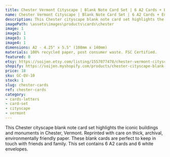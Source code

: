 ```yaml
---
title: Chester Vermont Cityscape | Blank Note Card Set | 6 A2 Cards + Envelopes
name: Chester Vermont Cityscape | Blank Note Card Set | 6 A2 Cards + Envelopes
description: This Chester cityscape blank note card set highlights the iconic buildings and monuments in Chester, Vermont. Reprinted with care on thick, archival, environmentally friendly paper.
imagePath: \assets\images\products\cards\chester
image: 1
image2: 1
image3: 1
image4: 1
dimensions: A2 - 4.25" x 5.5" (108mm x 140mm)
materials: 100% recycled paper, post consumer waste. FSC Certified.
featured: 0
etsy: https://soijen.etsy.com/listing/1557077478/chester-vermont-cityscape-blank-note?utm_source=Copy&utm_medium=ListingManager&utm_campaign=Share&utm_term=so.lmsm&share_time=1695302076399
shopify: https://soijen.myshopify.com/products/chester-cityscape-blank-greeting-card-set
price: 18
sku: GC-QV-10
stock: 1
slug: chester-cards
ref: chester-cards
category:
- cards-letters
- card-set
- cityscape
- vermont
---
```

This Chester cityscape blank note card set highlights the iconic buildings and monuments in Chester, Vermont. Reprinted with care on thick, archival, environmentally friendly paper. These blank cards are perfect to keep in touch with friends and family. This set contains 6 A2 cards and 6 white envelopes.
